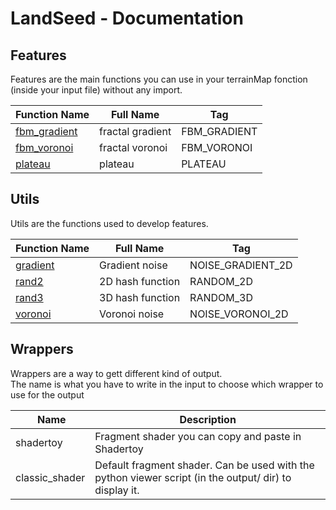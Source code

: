 # LandSeed - Documentation

## Features

Features are the main functions you can use in your terrainMap fonction (inside your input file) without any import.

| Function Name | Full Name | Tag |
|-|-|-|
| [fbm_gradient](features/fbm_gradient.md) | fractal gradient | FBM_GRADIENT |
| [fbm_voronoi](features/fbm_voronoi.md) | fractal voronoi | FBM_VORONOI |
| [plateau](features/plateau.md) | plateau | PLATEAU |


## Utils

Utils are the functions used to develop features.

| Function Name | Full Name | Tag |
|-|-|-|
| [gradient](utils/gradient.md) | Gradient noise | NOISE_GRADIENT_2D |
| [rand2](utils/rand2.md) | 2D hash function | RANDOM_2D |
| [rand3](utils/rand3.md) | 3D hash function | RANDOM_3D |
| [voronoi](utils/voronoi.md) | Voronoi noise | NOISE_VORONOI_2D |


## Wrappers

Wrappers are a way to gett different kind of output.  
The name is what you have to write in the input to choose which wrapper to use for the output

| Name | Description |
|-|-|
| shadertoy |  Fragment shader you can copy and paste in Shadertoy |
| classic_shader |  Default fragment shader. Can be used with the python viewer script (in the output/ dir) to display it. |
